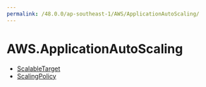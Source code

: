 ```yaml
---
permalink: /48.0.0/ap-southeast-1/AWS/ApplicationAutoScaling/
---
```


# AWS.ApplicationAutoScaling



* [ScalableTarget](ScalableTarget.md)
* [ScalingPolicy](ScalingPolicy.md)